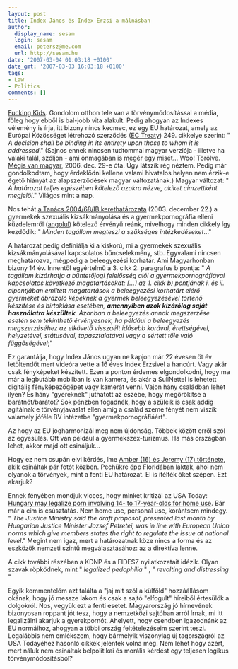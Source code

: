 ```yaml
---
layout: post
title: Index János és Index Erzsi a málnásban
author:
  display_name: sesam
  login: sesam
  email: petersz@me.com
  url: http://sesam.hu
date: '2007-03-04 01:03:18 +0100'
date_gmt: '2007-03-03 16:03:18 +0100'
tags:
- Law
- Politics
comments: []
---
```


[Fucking Kids](http://index.hu/velemeny/jegyzet/pedopol0227). Gondolom otthon tele van a törvénymódosítással a média, főleg hogy ebből is bal-jobb vita alakult. Pedig ahogyan az Indexes vélemény is írja, itt bizony nincs kecmec, ez egy EU határozat, amely az Európai Közösséget létrehozó szerződés ([EC Treaty](http://eur-lex.europa.eu/LexUriServ/LexUriServ.do?uri=OJ:C:2006:321E:0001:0331:EN:pdf)) 249. cikkelye szerint: " _A decision shall be binding in its entirety upon those to whom it is addressed_." (Sajnos ennek nincsen tudtommal magyar verziója - illetve ha valaki talál, szóljon - ami önmagában is megér egy misét... Woo! Törölve. [Mégis van magyar](http://eur-lex.europa.eu/LexUriServ/LexUriServ.do?uri=OJ:C:2006:321E:0001:0331:HU:pdf), 2006. dec. 29-e óta. Úgy látszik rég néztem. Pedig már gondolkodtam, hogy érdeklődni kellene valami hivatalos helyen nem érzik-e égető hiányát az alapszerződések magyar változatának.) Magyar változat: " _A határozat teljes egészében kötelező azokra nézve, akiket címzettként megjelöl_." Világos mint a nap.

Nos tehát [a Tanács 2004/68/IB kerethatározata](http://eur-lex.europa.eu/LexUriServ/LexUriServ.do?uri=OJ:L:2004:013:0044:01:HU:HTML) (2003. december 22.) a gyermekek szexuális kizsákmányolása és a gyermekpornográfia elleni küzdelemről ([angolul](http://eur-lex.europa.eu/LexUriServ/LexUriServ.do?uri=CELEX:32004F0068:EN:HTML)) kötelező érvényű reánk, mivelhogy minden cikkely így kezdődik: " _Minden tagállam megteszi a szükséges intézkedéseket_..."

A határozat pedig definiálja ki a kiskorú, mi a gyermekek szexuális kizsákmányolásával kapcsolatos bűncselekmény, stb. Egyvalami nincsen meghatározva, mégpedig a beleegyezési korhatár. Ami Magyarhonban bizony 14 év. Innentől egyértelmű a 3. cikk 2. paragrafus b pontja: " _A tagállam kizárhatja a büntetőjogi felelősség alól a gyermekpornográfiával kapcsolatos következő magatartásokat: [...] az 1. cikk b) pontjának i. és ii. alpontjában említett magatartások a beleegyezési korhatárt elérő gyermeket ábrázoló képeknek a gyermek beleegyezésével történő készítése és birtoklása esetében, **amennyiben azok kizárólag saját használatra készültek**. Azonban a beleegyezés annak megszerzése esetén sem tekinthető érvényesnek, ha például a beleegyezés megszerzéséhez az elkövető visszaélt idősebb korával, érettségével, helyzetével, státusával, tapasztalatával vagy a sértett tőle való függőségével_;"

Ez garantálja, hogy Index János ugyan ne kapjon már 22 évesen öt év letöltendőt mert videóra vette a 16 éves Index Erzsivel a hancúrt. Vagy akár csak fényképeket készített. Ezen a ponton érdemes elgondolkodni, hogy ma már a legbutább mobilban is van kamera, és akár a SuliNettel is lehetett digitális fényképezőgépet vagy kamerát venni. Vajon hány családban lehet ilyen? És hány "gyereknek" juthatott az eszébe, hogy megörökítse a barátnőt/barátot? Sok pénzben fogadnék, hogy a szüleik is csak addig agitálnak e törvényjavaslat ellen amíg a család szeme fényét nem viszik valamely jóféle BV intézetbe "gyermekpornográfiáért".

Az hogy az EU jogharmonizál meg nem újdonság. Többek között erről szól az egyesülés. Ott van például a gyermekszex-turizmus. Ha más országban lehet, akkor majd ott csináljuk...

Hogy ez nem csupán elvi kérdés, íme [Amber (16) és Jeremy (17) története](http://news.com.com/Police+blotter+Teens+prosecuted+for+racy+photos/2100-1030_3-6157857.html?tag=st.num), akik csináltak pár fotót közben. Pechükre épp Floridában laktak, ahol nem olyanok a törvények, mint a fenti EU határozat. El is ítélték őket szépen. Ezt akarjuk?

Ennek fényében mondjuk vicces, hogy minket kritizál az USA Today: [Hungary may legalize porn involving 14- to 17-year-olds for home use](http://www.usatoday.com/news/world/2007-02-19-hungary-porn_x.htm). Bár már a cím is csúsztatás. Nem home use, personal use, korántsem mindegy. " _The Justice Ministry said the draft proposal, presented last month by Hungarian Justice Minister Jozsef Petretei, was in line with European Union norms which give members states the right to regulate the issue at national level_." Megint nem igaz, mert a határozatnak köze nincs a forma és az eszközök nemzeti szintű megválasztásához: az a direktíva lenne.

A cikk további részében a KDNP és a FIDESZ nyilatkozatait idézik. Olyan szavak röpködnek, mint " _legalized pedophilia_ " , " _revolting and distressing_ "

Egyik kommentelőm azt találta a "jaj mit szól a külföld" hozzáállásom okának, hogy jó messze lakom és csak a sajtó "elfogult" híreiből értesülök a dolgokról. Nos, vegyük ezt a fenti esetet. Magyarország jó hírnevének bizonyosan roppant jót tesz, hogy a nemzetközi sajtóban arról írnak, mi itt legalizálni akarjuk a gyerekpornót. Ahelyett, hogy csendben igazodnánk az EU normáihoz, ahogyan a többi ország feltételezéseim szerint teszi. Legalábbis nem emlékszem, hogy bármelyik viszonylag új tagországról az USA Todayéhez hasonló cikkek jelentek volna meg. Nem lehet hogy azért, mert náluk nem csináltak belpolitikai és morális kérdést egy teljesen logikus törvénymódosításból?
